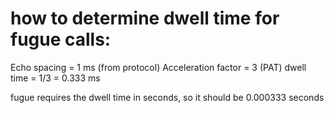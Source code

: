 # how to determine dwell time for fugue calls:

Echo spacing = 1 ms (from protocol)
Acceleration factor = 3 (PAT)
dwell time = 1/3 = 0.333 ms

fugue requires the dwell time in seconds, so it should be 0.000333 seconds
